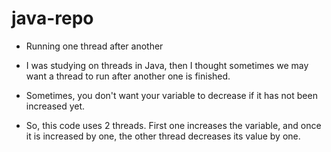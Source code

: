 # java-repo
- Running one thread after another

- I was studying on threads in Java, then I thought sometimes we may want a thread to run after another one is finished.
- Sometimes, you don't want your variable to decrease if it has not been increased yet.
- So, this code uses 2 threads. First one increases the variable, and once it is increased by one, the other thread decreases its value by one.
